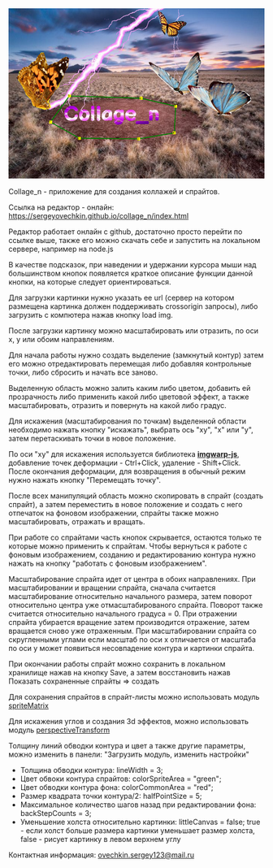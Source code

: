 
<img src="https://github.com/SergeyOvechkin/collage_n/blob/master/collagen_2.png">

Collage_n - приложение для создания коллажей и спрайтов.

Ссылка на редактор - онлайн: https://sergeyovechkin.github.io/collage_n/index.html

Редактор работает онлайн с github, достаточно просто перейти по ссылке выше, также его можно скачать себе и запустить на локальном сервере, например на node.js

В качестве подсказок, при наведении и удержании курсора мыши над большинством кнопок появляется краткое описание функции данной кнопки, на которые следует ориентироваться.

Для загрузки картинки нужно указать ее url (сервер на котором размещена картинка должен поддерживать crossorigin запросы), либо загрузить с компютера нажав кнопку load img.

После загрузки картинку можно масштабировать или отразить, по оси x, y или обоим направлениям.

Для начала работы нужно создать выделение (замкнутый контур) затем его можно отредактировать перемещая либо добавляя контрольные точки, либо сбросить и начать все заново. 

Выделенную область можно залить каким либо цветом, добавить ей прозрачность либо применить какой либо цветовой эффект, а также масштабировать, отразить и повернуть на какой либо градус.

Для искажения (масштабирования по точкам) выделенной области необходимо нажать кнопку "искажать", выбрать ось "xy", "x" или "у", затем перетаскивать точки в новое положение.

По оси "xy" для искажения используется библиотека <a href="https://chenxing.name/fun/imgwarp-js/">**imgwarp-js**</a>, добавление точек деформации - Ctrl+Click, удаление - Shift+Click.
После окончания деформации, для возвращения в обычный режим нужно нажать кнопку "Перемещать точку".


После всех манипуляций область можно скопировать в спрайт (создать спрайт), а затем переместить в новое положение и создать с него отпечаток на фоновом изображении, спрайты также можно масштабировать, отражать и  вращать.

При работе со спрайтами часть кнопок скрывается, остаются только те которые можно применить к спрайтам. Чтобы вернуться к работе с фоновым изображением, созданию и редактированию контура нужно нажать на кнопку "работать с фоновым изображением".

Масштабирование спрайта идет от центра в обоих направлениях. 
При масштабировании и вращении спрайта, сначала считается масштабирование относительно начального размера, затем поворот относительно центра уже отмасштабированого спрайта.
Поворот также считается относительно начального градуса = 0.
При отражении спрайта убирается вращение затем производится отражение, затем вращается сново уже отраженным.
При масштабировании спрайта со скругленными углами если масштаб по оси x отличается от масштаба по оси y может появиться несовпадение контура и картинки спрайта.

При окончании работы спрайт можно сохранить в локальном хранилище нажав на кнопку Save, а затем восстановить нажав Показать сохраненные спрайты => создать

Для сохранения спрайтов в спрайт-листы можно использовать модуль <a href="https://github.com/SergeyOvechkin/collage_n/blob/master/js/modules/spriteMatrix.js"> spriteMatrix </a>

Для искажения углов и создания 3d эффектов, можно использовать модуль <a href="https://github.com/SergeyOvechkin/collage_n/blob/master/js/modules/perspectiveTransform.js">  perspectiveTransform </a>

<p>
	Толщину линий обводки контура и цвет а также другие параметры, можно изменить в панели:  "Загрузить модуль, изменить настройки"				
	<ul>
		<li>Толщина обводки контура: lineWidth = 3;</li>
		<li>Цвет обвоки контура спрайтов: colorSpriteArea = "green";</li>
		<li>Цвет обводки  контура фона:  colorCommonArea = "red";</li>
		<li>Размер квадрата точки контура/2: halfPointSize = 5;</li>
		<li>Максимальное количество шагов назад при редактировании фона: backStepCounts = 3; </li>
		<li>Уменьшение холста относительно картинки: littleCanvas = false; true - если холст больше размера картинки уменьшает размер холста, false - рисует картинку в левом верхнем углу</li>
	</ul>
</p>


Контактная информация: ovechkin.sergey123@mail.ru

